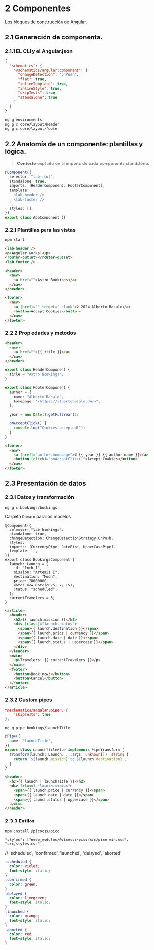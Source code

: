 # 2 Componentes

Los bloques de construcción de Angular.

## 2.1 Generación de components.

### 2.1.1 EL CLI y el Angular.json

```json
{
  "schematics": {
    "@schematics/angular:component": {
      "changeDetection": "OnPush",
      "flat": true,
      "inlineTemplate": true,
      "inlineStyle": true,
      "skipTests": true,
      "standalone": true
    }
  }
}
```

```bash
ng g environments
ng g c core/layout/header
ng g c core/layout/footer
```

## 2.2 Anatomía de un componente: plantillas y lógica.

> **Contexto** explícito en el imports de cada componente standalone.

```typescript
@Component({
  selector: "lab-root",
  standalone: true,
  imports: [HeaderComponent, FooterComponent],
  template: `
    <lab-header />
    <lab-footer />
  `,
  styles: [],
})
export class AppComponent {}
```

### 2.2.1 Plantillas para las vistas

`npm start`

```html
<lab-header />
<p>Angular works!</p>
<router-outlet></router-outlet>
<lab-footer />

<header>
  <nav>
    <a href="">Astro Bookings</a>
  </nav>
</header>

<footer>
  <nav>
    <a [href]="" target="_blank">© 2024 Alberto Basalo</a>
    <button>Accept Cookies</button>
  </nav>
</footer>
```

### 2.2.2 Propiedades y métodos

```html
<header>
  <nav>
    <a href="">{{ title }}</a>
  </nav>
</header>
```

```typescript
export class HeaderComponent {
  title = "Astro Bookings";
}
```

```typescript
export class FooterComponent {
  author = {
    name: "Alberto Basalo",
    homepage: "<https://albertobasalo.dev>",
  };

  year = new Date().getFullYear();

  onAcceptClick() {
    console.log("Cookies accepted!");
  }
}
```

```html
<footer>
  <nav>
    <a [href]="author.homepage">© {{ year }} {{ author.name }}</a>
    <button (click)="onAcceptClick()">Accept Cookies</button>
  </nav>
</footer>
```

## 2.3 Presentación de datos

### 2.3.1 Datos y transformación

```
ng g c bookings/bookings
```

Carpeta `Domain` para los modelos

```tsx
@Component({
  selector: "lab-bookings",
  standalone: true,
  changeDetection: ChangeDetectionStrategy.OnPush,
  styles: ``,
  imports: [CurrencyPipe, DatePipe, UpperCasePipe],
  template: ``,
})
export class BookingsComponent {
  launch: Launch = {
    id: "lnch_1",
    mission: "Artemis I",
    destination: "Moon",
    price: 28000000,
    date: new Date(2025, 7, 15),
    status: "scheduled",
  };
  currentTravelers = 3;
}
```

```html
<article>
  <header>
    <h2>{{ launch.mission }}</h2>
    <div [class]="launch.status">
      <span>{{ launch.destination }}</span>
      <span>{{ launch.price | currency }}</span>
      <span>{{ launch.date | date }}</span>
      <span>{{ launch.status | uppercase }}</span>
    </div>
  </header>
  <main>
    <p>Travelers: {{ currentTravelers }}</p>
  </main>
  <footer>
    <button>Book now!</button>
    <button>Cancel</button>
  </footer>
</article>
```

### 2.3.2 Custom pipes

```json
"@schematics/angular:pipe": {
    "skipTests": true
},
```

`ng g pipe bookings/launchTitle`

```typescript
@Pipe({
  name: "launchTitle",
})
export class LaunchTitlePipe implements PipeTransform {
  transform(launch: Launch, ...args: unknown[]): string {
    return `${launch.mission} to ${launch.destination}`;
  }
}
```

```html
<header>
  <h2>{{ launch | launchTitle }}</h2>
  <div [class]="launch.status">
    <span>{{ launch.price | currency }}</span>
    <span>{{ launch.date | date }}</span>
    <span>{{ launch.status | uppercase }}</span>
  </div>
</header>
```

### 2.3.3 Estilos

`npm install @picocss/pico`

`"styles": ["node_modules/@picocss/pico/css/pico.min.css", "src/styles.css"],`

// 'scheduled', 'confirmed', 'launched', 'delayed', 'aborted'

```css
.scheduled {
  color: violet;
  font-style: italic;
}
.confirmed {
  color: green;
}
.delayed {
  color: limegreen;
  font-style: italic;
}
.launched {
  color: orange;
  font-style: italic;
}
.aborted {
  color: red;
  font-style: italic;
}
```
